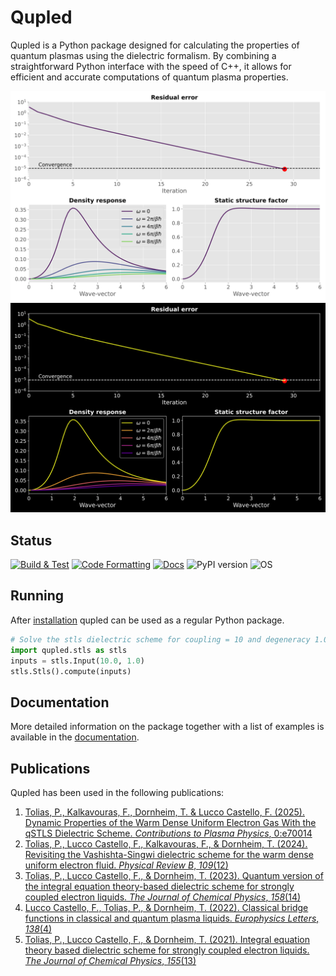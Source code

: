 # Qupled

Qupled is a Python package designed for calculating the properties of quantum plasmas using the dielectric formalism. By combining a straightforward Python interface with the speed of C++, it allows for efficient and accurate computations of quantum plasma properties.

![](https://github.com/fedluc/qupled/blob/master/examples/readme/qupled_animation_light.svg#gh-light-mode-only)
![](https://github.com/fedluc/qupled/blob/master/examples/readme/qupled_animation_dark.svg#gh-dark-mode-only)

## Status
[![Build & Test](https://github.com/fedluc/qupled/actions/workflows/build-and-test.yml/badge.svg)](https://github.com/fedluc/qupled/actions/workflows/build-and-test.yml)
[![Code Formatting](https://github.com/fedluc/qupled/actions/workflows/formatting.yml/badge.svg)](https://github.com/fedluc/qupled/actions/workflows/formatting.yml)
[![Docs](https://img.shields.io/readthedocs/qupled/latest.svg?color=blue&style=flat)](https://qupled.readthedocs.io/en/latest/)
![PyPI version](https://img.shields.io/pypi/v/qupled.svg?color=blue&label=PyPI&style=flat)
![OS](https://img.shields.io/badge/OS-macOS%20%7C%20Linux-blue?style=flat-square)


## Running 

After [installation](https://qupled.readthedocs.io/en/latest/introduction.html#installing-qupled) qupled can be used as a regular Python package.

```python
# Solve the stls dielectric scheme for coupling = 10 and degeneracy 1.0
import qupled.stls as stls
inputs = stls.Input(10.0, 1.0)
stls.Stls().compute(inputs)
```

## Documentation

More detailed information on the package together with a list of examples is available in the [documentation](http://qupled.readthedocs.io/).

## Publications

Qupled has been used in the following publications:

<ol>
  <li>
   <a href="https://onlinelibrary.wiley.com/doi/10.1002/ctpp.70014">Tolias, P., Kalkavouras, F., Dornheim, T.  &#38; Lucco Castello, F. (2025). Dynamic Properties of the Warm Dense Uniform Electron Gas With the qSTLS Dielectric Scheme. <i>Contributions to Plasma Physics</i>, 0:e70014</a>
  </li>
  <li>
    <a href="https://journals.aps.org/prb/abstract/10.1103/PhysRevB.109.125134">Tolias, P., Lucco Castello, F., Kalkavouras, F., &#38; Dornheim, T. (2024). Revisiting the Vashishta-Singwi dielectric scheme for the warm dense uniform electron fluid. <i>Physical Review B</i>, <i>109</i>(12)</a>
  </li>
  <li>
    <a href="https://pubs.aip.org/aip/jcp/article/158/14/141102/2877795/Quantum-version-of-the-integral-equation-theory">Tolias, P., Lucco Castello, F., &#38; Dornheim, T. (2023). Quantum version of the integral equation theory-based dielectric scheme for strongly coupled electron liquids. <i>The Journal of Chemical Physics</i>, <i>158</i>(14)</a>
  </li>
  <li>
    <a href="https://iopscience.iop.org/article/10.1209/0295-5075/ac7166/meta">Lucco Castello, F., Tolias, P., &#38; Dornheim, T. (2022). Classical bridge functions in classical and quantum plasma liquids. <i>Europhysics Letters</i>, <i>138</i>(4)</a>
  </li>
  <li>
    <a href="https://pubs.aip.org/aip/jcp/article/155/13/134115/353165/Integral-equation-theory-based-dielectric-scheme">Tolias, P., Lucco Castello, F., &#38; Dornheim, T. (2021). Integral equation theory based dielectric scheme for strongly coupled electron liquids. <i>The Journal of Chemical Physics</i>, <i>155</i>(13)</a>
  </li>
</ol>
